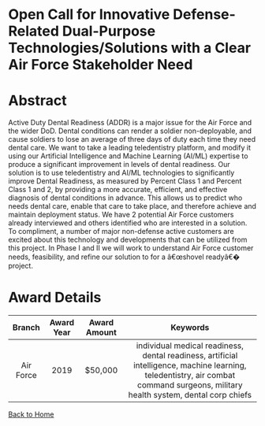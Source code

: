 
Open Call for Innovative Defense-Related Dual-Purpose Technologies/Solutions with a Clear Air Force Stakeholder Need
====================================================================================================================

# Abstract


Active Duty Dental Readiness (ADDR) is a major issue for the Air Force and the wider DoD. Dental conditions can render a soldier non-deployable, and cause soldiers to lose an average of three days of duty each time they need dental care. We want to take a leading teledentistry platform, and modify it using our Artificial Intelligence and Machine Learning (AI/ML) expertise to produce a significant improvement in levels of dental readiness. Our solution is to use teledentistry and AI/ML technologies to significantly improve Dental Readiness, as measured by Percent Class 1 and Percent Class 1 and 2, by providing a more accurate, efficient, and effective diagnosis of dental conditions in advance. This allows us to predict who needs dental care, enable that care to take place, and therefore achieve and maintain deployment status. We have 2 potential Air Force customers already interviewed and others identified who are interested in a solution. To compliment, a number of major non-defense active customers are excited about this technology and developments that can be utilized from this project. In Phase I and II we will work to understand Air Force customer needs, feasibility, and refine our solution to for a â€œshovel readyâ€� project.  

# Award Details

|Branch|Award Year|Award Amount|Keywords|
| :---: | :---: | :---: | :---: |
|Air Force|2019|$50,000|individual medical readiness, dental readiness, artificial intelligence, machine learning, teledentistry, air combat command surgeons, military health system, dental corp chiefs|
  
  


[Back to Home](https://github.com/chrischow/dod_sbir_awards/Reports/DJ/#1542)